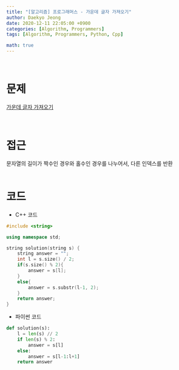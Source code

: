 ```yaml
---
title: "[알고리즘] 프로그래머스 - 가운데 글자 가져오기"
author: Daekyo Jeong
date: 2020-12-11 22:05:00 +0900
categories: [Algorithm, Programmers]
tags: [Algorithm, Programmers, Python, Cpp]

math: true
---
```


<br/>

# **문제**

[가운데 글자 가져오기](https://programmers.co.kr/learn/courses/30/lessons/12903)

<br/>

# **접근**  

문자열의 길이가 짝수인 경우와 홀수인 경우를 나누어서, 다른 인덱스를 반환    
<br/>

# **코드**  

- C++ 코드

```Cpp
#include <string>

using namespace std;

string solution(string s) {
    string answer = "";
    int l = s.size() / 2;
    if(s.size() % 2){
        answer = s[l];
    }
    else{
        answer = s.substr(l-1, 2);
    }
    return answer;
}
```

- 파이썬 코드   

```py
def solution(s):
    l = len(s) // 2
    if len(s) % 2:
        answer = s[l]
    else:
        answer = s[l-1:l+1]
    return answer
```

<br/>
